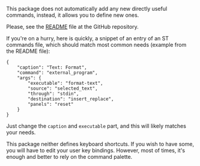 This package does not automatically add any new directly useful commands,
instead, it allows you to define new ones.

Please, see the
[README](https://github.com/Hibou57/External-Programs-ST3/blob/master/README.md)
file at the GitHub repository.

If you're on a hurry, here is quickly, a snippet of an entry of an ST commands
file, which should match most common needs (example from the README file):

    {
        "caption": "Text: Format",
        "command": "external_program",
        "args": {
            "executable": "format-text",
            "source": "selected_text",
            "through": "stdin",
            "destination": "insert_replace",
            "panels": "reset"
        }
    }

Just change the `caption` and `executable` part, and this will likely matches
your needs.

This package neither defines keyboard shortcuts. If you wish to have some, you
will have to edit your user key bindings. However, most of times, it's enough
and better to rely on the command palette.
